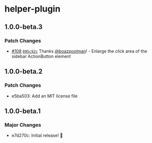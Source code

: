 # helper-plugin

## 1.0.0-beta.3

### Patch Changes

- [#108](https://github.com/pluginpal/strapi-webtools/pull/108) [`095c92c`](https://github.com/pluginpal/strapi-webtools/commit/095c92cd4c2cb98bb3cb6b6e51d75a8a3f7efe0e) Thanks [@boazpoolman](https://github.com/boazpoolman)! - Enlarge the click area of the sidebar ActionButton element

## 1.0.0-beta.2

### Patch Changes

- e5ba503: Add an MIT license file

## 1.0.0-beta.1

### Major Changes

- e7d270c: Initial release! :tada:
